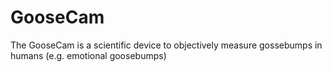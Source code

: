 # GooseCam
The GooseCam is a scientific device to objectively measure gossebumps in humans (e.g. emotional goosebumps) 
